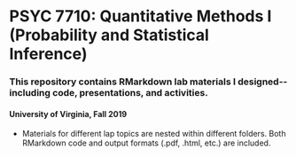 # PSYC 7710: Quantitative Methods I (Probability and Statistical Inference)

### This repository contains RMarkdown lab materials I designed-- including code, presentations, and activities.

#### University of Virginia, Fall 2019

- Materials for different lap topics are nested within different folders. Both RMarkdown code and output formats (.pdf, .html, etc.) are included.

